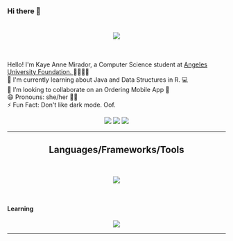 
### Hi there 👋
<h1 align="center">
  <a href="https://git.io/typing-svg">
    <img src="https://readme-typing-svg.herokuapp.com/?lines=<Hello!+Welcome+<3/>;&center=true&size=30"> 
  </a>
</h1>
<br>
<p>
  Hello! I'm Kaye Anne Mirador, a Computer Science student at <a href="https://www.auf.edu.ph"> Angeles University Foundation. </a> 📕👩🏻‍💻
  <br>
  🌱 I'm currently learning about Java and Data Structures in R. 💻
  <br> 
  👯 I’m looking to collaborate on an Ordering Mobile App 📱
  <br>
  😄 Pronouns: she/her 👩🏻
  <br> 
  ⚡ Fun Fact: Don't like dark mode. Oof.
  <br> 
<div align="center"> 
  <a href="https://www.facebook.com/keigvn/" target="_blank">
    <img src="https://img.shields.io/badge/Facebook-1877F2?style=for-the-badge&logo=facebook&logoColor=white" target="_blank"></a>
 <a href="https://www.instagram.com/keigvn/" target="_blank">
   <img src="https://img.shields.io/badge/Instagram-E4405F?style=for-the-badge&logo=instagram&logoColor=white" target="_blank"></a> 
  <a href = "mailto:kayeannemirador@gmail.com">
    <img src="https://img.shields.io/badge/-Gmail-%23333?style=for-the-badge&logo=gmail&logoColor=white" target="_blank"></a>
</div>

<hr>
<h2 align="center">Languages/Frameworks/Tools</h2>
<br>
<p align="center">
  <a href="https://skillicons.dev">
    <img src="https://skillicons.dev/icons?i=github,php,html,css,js,java,bootstrap,androidstudio,visualstudio,eclipse" /><br>
  </a>
</p>
<br>
<h4>Learning</h4>
<p align="center">
  <a href="https://skillicons.dev">
    <img src="https://skillicons.dev/icons?i=py,cpp,ruby,r,firebase" />
  </a>
</p>
<hr>
